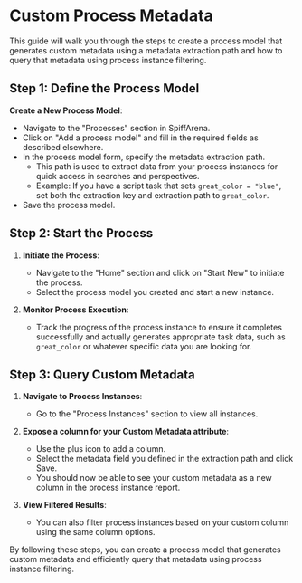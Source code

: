 # Custom Process Metadata

This guide will walk you through the steps to create a process model that generates custom metadata using a metadata extraction path and how to query that metadata using process instance filtering.

## Step 1: Define the Process Model

**Create a New Process Model**:

- Navigate to the "Processes" section in SpiffArena.
- Click on "Add a process model" and fill in the required fields as described elsewhere.
- In the process model form, specify the metadata extraction path.
  - This path is used to extract data from your process instances for quick access in searches and perspectives.
  - Example: If you have a script task that sets `great_color = "blue"`, set both the extraction key and extraction path to `great_color`.
- Save the process model.

## Step 2: Start the Process

1. **Initiate the Process**:

   - Navigate to the "Home" section and click on "Start New" to initiate the process.
   - Select the process model you created and start a new instance.

2. **Monitor Process Execution**:
   - Track the progress of the process instance to ensure it completes successfully and actually generates appropriate task data, such as `great_color` or whatever specific data you are looking for.

## Step 3: Query Custom Metadata

1. **Navigate to Process Instances**:

   - Go to the "Process Instances" section to view all instances.

2. **Expose a column for your Custom Metadata attribute**:

   - Use the plus icon to add a column.
   - Select the metadata field you defined in the extraction path and click Save.
   - You should now be able to see your custom metadata as a new column in the process instance report.

3. **View Filtered Results**:
   - You can also filter process instances based on your custom column using the same column options.

By following these steps, you can create a process model that generates custom metadata and efficiently query that metadata using process instance filtering.
